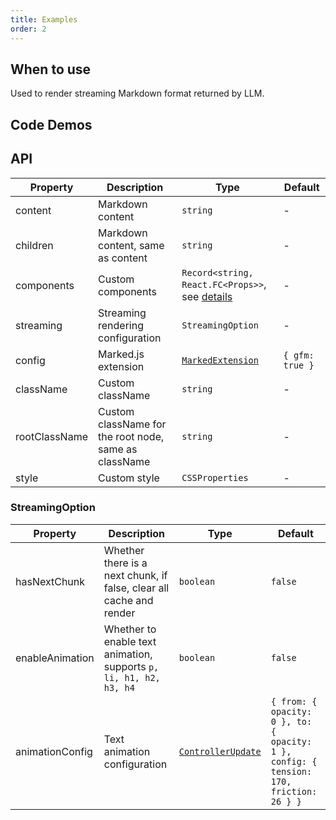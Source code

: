 ```yaml
---
title: Examples
order: 2
---
```


## When to use

Used to render streaming Markdown format returned by LLM.

## Code Demos

<!-- prettier-ignore -->
<code src="./demo/codeDemo/basic.tsx" description="Render basic markdown syntax." title="Basic Usage"></code>
<code src="./demo/codeDemo/streaming.tsx" description="Work with `Bubble` to implement streaming conversations." title="Streaming Render"></code>
<code src="./demo/codeDemo/components.tsx" description="Custom component rendering tags." title="Component Tags"></code>
<code src="./demo/codeDemo/supersets.tsx" description="Render with plugins" title="Plugin Usage"></code>
<code src="./demo/codeDemo/plugin.tsx" title="Custom Extension Plugin"></code>
<code src="./demo/codeDemo/xss.tsx" title="XSS Defense"></code>

## API

<!-- prettier-ignore -->
| Property | Description | Type | Default |
| --- | --- | --- | --- |
| content | Markdown content | `string` | - |
| children | Markdown content, same as content | `string` | - |
| components | Custom components | `Record<string, React.FC<Props>>`, see [details](/markdowns/components) | - |
| streaming | Streaming rendering configuration | `StreamingOption` | - |
| config | Marked.js extension | [`MarkedExtension`](https://marked.js.org/using_advanced#options) | `{ gfm: true }` |
| className | Custom className | `string` | - |
| rootClassName | Custom className for the root node, same as className | `string` | - |
| style | Custom style | `CSSProperties` | - |

### StreamingOption

| Property | Description | Type | Default |
| --- | --- | --- | --- |
| hasNextChunk | Whether there is a next chunk, if false, clear all cache and render | `boolean` | `false` |
| enableAnimation | Whether to enable text animation, supports `p, li, h1, h2, h3, h4` | `boolean` | `false` |
| animationConfig | Text animation configuration | [`ControllerUpdate`](https://react-spring.dev/docs/typescript#controllerupdate) | `{ from: { opacity: 0 }, to: { opacity: 1 }, config: { tension: 170, friction: 26 } }` |
